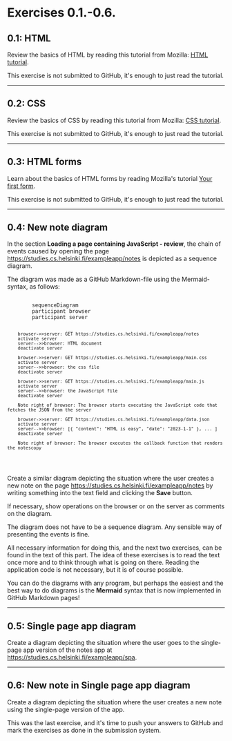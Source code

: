 
<h1>Exercises 0.1.-0.6.</h1>


<h2>0.1: HTML</h2>
<p>Review the basics of HTML by reading this tutorial from Mozilla: <a href="https://developer.mozilla.org/en-US/docs/Learn/Getting_started_with_the_web/HTML_basics">HTML tutorial</a>.</p>
<p>This exercise is not submitted to GitHub, it's enough to just read the tutorial.</p>

<hr>

<h2>0.2: CSS</h2>
<p>Review the basics of CSS by reading this tutorial from Mozilla: <a href="https://developer.mozilla.org/en-US/docs/Learn/Getting_started_with_the_web/CSS_basics">CSS tutorial</a>.</p>
<p>This exercise is not submitted to GitHub, it's enough to just read the tutorial.</p>

<hr>

<h2>0.3: HTML forms</h2>
<p>Learn about the basics of HTML forms by reading Mozilla's tutorial <a href="https://developer.mozilla.org/en-US/docs/Learn/Forms">Your first form</a>.</p>
<p>This exercise is not submitted to GitHub, it's enough to just read the tutorial.</p>

<hr>

<h2>0.4: New note diagram</h2>
<p>In the section <strong>Loading a page containing JavaScript - review</strong>, the chain of events caused by opening the page <a href="https://studies.cs.helsinki.fi/exampleapp/notes">https://studies.cs.helsinki.fi/exampleapp/notes</a> is depicted as a sequence diagram.</p>
<p>The diagram was made as a GitHub Markdown-file using the Mermaid-syntax, as follows:</p>
<pre>
<code>
        sequenceDiagram
        participant browser
        participant server

        browser->>server: GET https://studies.cs.helsinki.fi/exampleapp/notes
        activate server
        server-->>browser: HTML document
        deactivate server

        browser->>server: GET https://studies.cs.helsinki.fi/exampleapp/main.css
        activate server
        server-->>browser: the css file
        deactivate server

        browser->>server: GET https://studies.cs.helsinki.fi/exampleapp/main.js
        activate server
        server-->>browser: the JavaScript file
        deactivate server

        Note right of browser: The browser starts executing the JavaScript code that fetches the JSON from the server

        browser->>server: GET https://studies.cs.helsinki.fi/exampleapp/data.json
        activate server
        server-->>browser: [{ "content": "HTML is easy", "date": "2023-1-1" }, ... ]
        deactivate server

        Note right of browser: The browser executes the callback function that renders the notescopy
</code>
</pre>
<p>
    Create a similar diagram depicting the situation where the user creates a new note on the page <a href="https://studies.cs.helsinki.fi/exampleapp/notes">https://studies.cs.helsinki.fi/exampleapp/notes</a> by writing something into the text field and clicking the <strong>Save</strong> button.
</p>
<p>
    If necessary, show operations on the browser 
    or on the server as comments on the diagram.
</p>
<p>
    The diagram does not have to be a sequence diagram. Any sensible way of presenting the events is fine.
</p>
<p>
All necessary information for doing this, and the next two exercises, can be found in the text of this part. The idea of these exercises is to read the text once more and to think through what is going on there. Reading the application code is not necessary, but it is of course possible.
</p>
<p>
    You can do the diagrams with any program, but perhaps the easiest and the best way to do diagrams is the <strong>Mermaid</strong> syntax that is now implemented in GitHub Markdown pages!
</p>
<hr>
<h2>0.5: Single page app diagram</h2>
<p>Create a diagram depicting the situation where the user goes to the single-page app version of the notes app at <a href="https://studies.cs.helsinki.fi/exampleapp/spa">https://studies.cs.helsinki.fi/exampleapp/spa</a>.
</p>
<hr>
<h2>0.6: New note in Single page app diagram</h2>
<p>
Create a diagram depicting the situation where the user creates a new note using the single-page version of the app.
</p>
<p>This was the last exercise, and it's time to push your answers to GitHub and mark the exercises as done in the submission system.</p>
